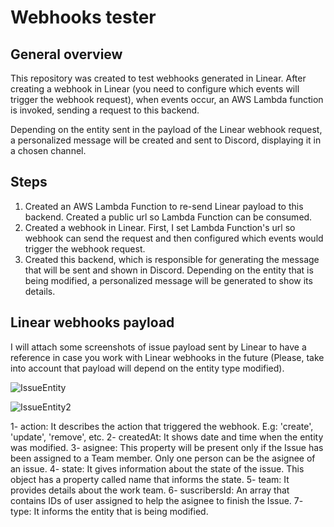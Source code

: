 # Webhooks tester

## General overview

This repository was created to test webhooks generated in Linear. After creating a webhook in Linear (you need to configure which events will trigger the webhook request), when events occur, an AWS Lambda function is invoked, sending a request to this backend.

Depending on the entity sent in the payload of the Linear webhook request, a personalized message will be created and sent to Discord, displaying it in a chosen channel.

## Steps
1. Created an AWS Lambda Function to re-send Linear payload to this backend. Created a public url so Lambda Function can be consumed. 
2. Created a webhook in Linear. First, I set Lambda Function's url so webhook can send the request and then configured which events would trigger the webhook request.
3. Created this backend, which is responsible for generating the message that will be sent and shown in Discord. Depending on the entity that is being modified, a personalized message will be generated to show its details.

## Linear webhooks payload

I will attach some screenshots of issue payload sent by Linear to have a reference in case you work with Linear webhooks in the future (Please, take into account that payload will depend on the entity type modified).

![IssueEntity](https://github.com/Juan-Bianchi/webhook-and-AWSLambda/assets/104390122/804485e4-e4c2-46a9-8bc2-e60498e5d384)

![IssueEntity2](https://github.com/Juan-Bianchi/webhook-and-AWSLambda/assets/104390122/674d139f-7fdb-4006-b799-6c145a16af18)

1- action: It describes the action that triggered the webhook. E.g: 'create', 'update', 'remove', etc.
2- createdAt: It shows date and time when the entity was modified.
3- asignee: This property will be present only if the Issue has been assigned to a Team member. Only one person can be the asignee of an issue.
4- state: It gives information about the state of the issue. This object has a property called name that informs the state.
5- team: It provides details about the work team.
6- suscribersId: An array that contains IDs of user assigned to help the asignee to finish the Issue.
7- type: It informs the entity that is being modified.







